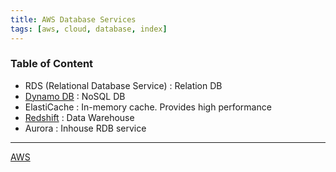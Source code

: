 ```yaml
---
title: AWS Database Services
tags: [aws, cloud, database, index]
---
```


### Table of Content

- RDS (Relational Database Service) : Relation DB  
- [Dynamo DB](Dynamo%20DB/Dynamo%20DB.md) : NoSQL DB  
- ElastiCache : In-memory cache. Provides high performance  
- [Redshift](../AWS%20Analytics%20Services/Redshift/Redshift.md) : Data Warehouse  
- Aurora : Inhouse RDB service

---

[AWS](../AWS.md)